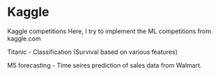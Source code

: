 # Kaggle
Kaggle competitions
Here, I try to implement the ML competitions from kaggle.com

Titanic - Classification (Survival based on various features)

M5 forecasting - Time seires prediction of sales data from Walmart.
